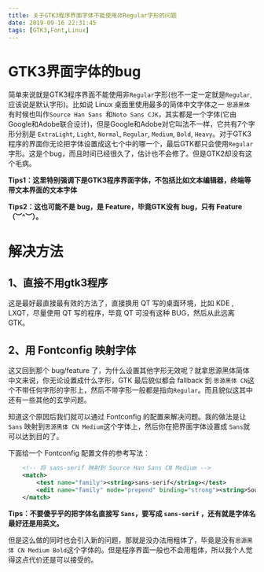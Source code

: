 ```yaml
---
title: 关于GTK3程序界面字体不能使用非Regular字形的问题
date: 2019-09-16 22:31:45
tags: [GTK3,Font,Linux]
---
```




# GTK3界面字体的bug

简单来说就是GTK3程序界面不能使用非`Regular`字形(也不一定一定就是`Regular`,应该说是默认字形)。比如说 Linux 桌面里使用最多的简体中文字体之一 `思源黑体`有时候也叫作`Source Han Sans `和`Noto Sans CJK`，其实都是一个字体(它由Google和Adobe联合设计)，但是Google和Adobe对它叫法不一样，它共有7个字形分别是 `ExtraLight`, `Light`, `Normal`,  `Regular`, `Medium`, `Bold`, `Heavy`。对于GTK3程序的界面你无论把字体设置成这七个中的哪一个，最后GTK都只会使用`Regular`字形。这是个bug，而且时间已经很久了，估计也不会修了。但是GTK2却没有这个毛病。

**Tips1：这里特别强调下是GTK3程序界面字体，不包括比如文本编辑器，终端等带文本界面的文本字体**

**Tips2：这也可能不是 bug，是 Feature，毕竟GTK没有 bug，只有 Feature  （︶^︶）。**



# 解决方法

## 1、直接不用gtk3程序

这是最好最直接最有效的方法了，直接换用 QT 写的桌面环境，比如 KDE , LXQT，尽量使用 QT 写的程序，毕竟 QT 可没有这种 BUG，然后从此远离 GTK。

## 2、用 Fontconfig 映射字体

这又回到那个 bug/feature 了，为什么设置其他字形无效呢？就拿思源黑体简体中文来说，你无论设置成什么字形，GTK 最后貌似都会 fallback 到 `思源黑体 CN`这个不带任何字形的字形上，然后不带字形一般都是指向`Regular`。而且貌似这其中还有一些其他的玄学问题。

知道这个原因后我们就可以通过 Fontconfig 的配置来解决问题。我的做法是让 `Sans` 映射到`思源黑体 CN Medium`这个字体上，然后你在把界面字体设置成 `Sans`就可以达到目的了。

下面给一个 Fontconfig 配置文件的参考写法：

``` xml
	<!-- 将 sans-serif 映射到 Source Han Sans CN Medium -->
	<match>
        <test name="family"><string>sans-serif</string></test>
        <edit name="family" mode="prepend" binding="strong"><string>Source Han Sans CN Medium</string></edit>
    </match>
```

**Tips：不要傻乎乎的把字体名直接写 `Sans`，要写成 `sans-serif` ，还有就是字体名最好还是用英文。**

但是这么做的同时也会引入新的问题，那就是没办法用粗体了，毕竟是没有`思源黑体 CN Medium Bold`这个字体的。但是程序界面一般也不会用粗体，所以我个人觉得这点代价还是可以接受的。